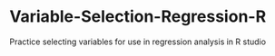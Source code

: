 # Variable-Selection-Regression-R
Practice selecting variables for use in regression analysis in R studio
